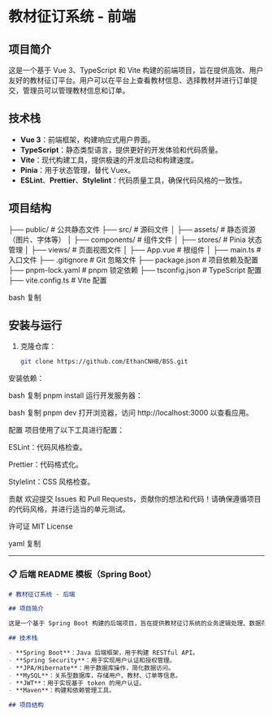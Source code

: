 # 教材征订系统 - 前端

## 项目简介

这是一个基于 Vue 3、TypeScript 和 Vite 构建的前端项目，旨在提供高效、用户友好的教材征订平台。用户可以在平台上查看教材信息、选择教材并进行订单提交，管理员可以管理教材信息和订单。

## 技术栈

- **Vue 3**：前端框架，构建响应式用户界面。
- **TypeScript**：静态类型语言，提供更好的开发体验和代码质量。
- **Vite**：现代构建工具，提供极速的开发启动和构建速度。
- **Pinia**：用于状态管理，替代 Vuex。
- **ESLint**、**Prettier**、**Stylelint**：代码质量工具，确保代码风格的一致性。

## 项目结构

├── public/ # 公共静态文件
├── src/ # 源码文件
│ ├── assets/ # 静态资源（图片、字体等）
│ ├── components/ # 组件文件
│ ├── stores/ # Pinia 状态管理
│ ├── views/ # 页面视图文件
│ ├── App.vue # 根组件
│ ├── main.ts # 入口文件
├── .gitignore # Git 忽略文件
├── package.json # 项目依赖及配置
├── pnpm-lock.yaml # pnpm 锁定依赖
├── tsconfig.json # TypeScript 配置
├── vite.config.ts # Vite 配置

bash
复制

## 安装与运行

1. 克隆仓库：

   ```bash
   git clone https://github.com/EthanCNHB/BSS.git
安装依赖：

bash
复制
pnpm install
运行开发服务器：

bash
复制
pnpm dev
打开浏览器，访问 http://localhost:3000 以查看应用。

配置
项目使用了以下工具进行配置：

ESLint：代码风格检查。

Prettier：代码格式化。

Stylelint：CSS 风格检查。

贡献
欢迎提交 Issues 和 Pull Requests，贡献你的想法和代码！请确保遵循项目的代码风格，并进行适当的单元测试。

许可证
MIT License

yaml
复制

---

### 📋 后端 README 模板（Spring Boot）

```markdown
# 教材征订系统 - 后端

## 项目简介

这是一个基于 Spring Boot 构建的后端项目，旨在提供教材征订系统的业务逻辑处理、数据存取和 API 服务。该系统支持用户注册、教材查询、订单管理等功能，同时提供管理员接口以进行后台管理。

## 技术栈

- **Spring Boot**：Java 后端框架，用于构建 RESTful API。
- **Spring Security**：用于实现用户认证和授权管理。
- **JPA/Hibernate**：用于数据库操作，简化数据访问。
- **MySQL**：关系型数据库，存储用户、教材、订单等信息。
- **JWT**：用于实现基于 token 的用户认证。
- **Maven**：构建和依赖管理工具。

## 项目结构
